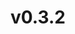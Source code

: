 ---
wip: false
title: v0.3.2
releasedatebegin: "2016-12-06 09:00:01"
releasedateend: "2016-12-06 16:45:00"
---